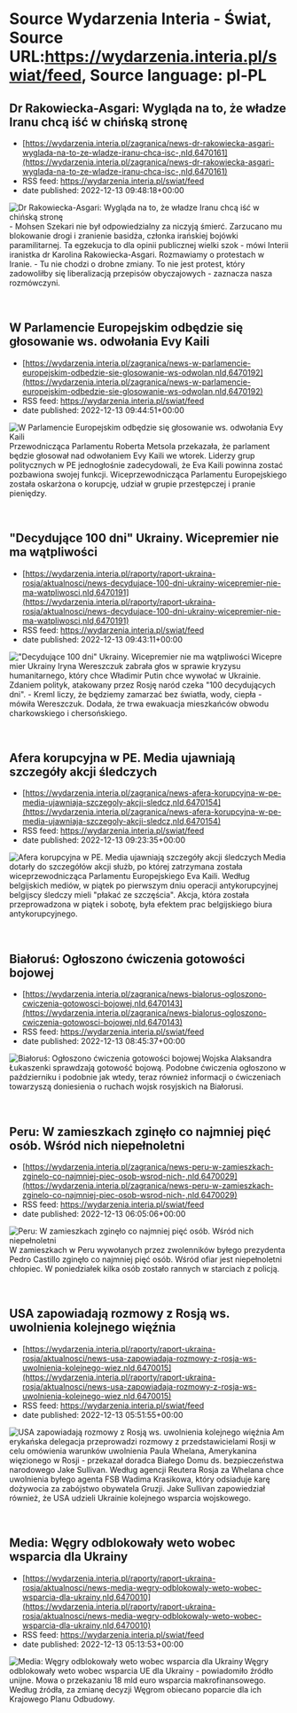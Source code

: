 # Source Wydarzenia Interia - Świat, Source URL:https://wydarzenia.interia.pl/swiat/feed, Source language: pl-PL

## Dr Rakowiecka-Asgari: Wygląda na to, że władze Iranu chcą iść w chińską stronę
 - [https://wydarzenia.interia.pl/zagranica/news-dr-rakowiecka-asgari-wyglada-na-to-ze-wladze-iranu-chca-isc-,nId,6470161](https://wydarzenia.interia.pl/zagranica/news-dr-rakowiecka-asgari-wyglada-na-to-ze-wladze-iranu-chca-isc-,nId,6470161)
 - RSS feed: https://wydarzenia.interia.pl/swiat/feed
 - date published: 2022-12-13 09:48:18+00:00

<p><a href="https://wydarzenia.interia.pl/zagranica/news-dr-rakowiecka-asgari-wyglada-na-to-ze-wladze-iranu-chca-isc-,nId,6470161"><img align="left" alt="Dr Rakowiecka-Asgari: Wygląda na to, że władze Iranu chcą iść w chińską stronę" src="https://i.iplsc.com/dr-rakowiecka-asgari-wyglada-na-to-ze-wladze-iranu-chca-isc/000GHBSDHB6VX4P8-C321.jpg" /></a>- Mohsen Szekari nie był odpowiedzialny za niczyją śmierć. Zarzucano mu blokowanie drogi i zranienie basidża, członka irańskiej bojówki paramilitarnej. Ta egzekucja to dla opinii publicznej wielki szok - mówi Interii iranistka dr Karolina Rakowiecka-Asgari. Rozmawiamy o protestach w Iranie. - Tu nie chodzi o drobne zmiany. To nie jest protest, który zadowoliłby się liberalizacją przepisów obyczajowych - zaznacza nasza rozmówczyni.</p><br clear="all" />

## W Parlamencie Europejskim odbędzie się głosowanie ws. odwołania Evy Kaili
 - [https://wydarzenia.interia.pl/zagranica/news-w-parlamencie-europejskim-odbedzie-sie-glosowanie-ws-odwolan,nId,6470192](https://wydarzenia.interia.pl/zagranica/news-w-parlamencie-europejskim-odbedzie-sie-glosowanie-ws-odwolan,nId,6470192)
 - RSS feed: https://wydarzenia.interia.pl/swiat/feed
 - date published: 2022-12-13 09:44:51+00:00

<p><a href="https://wydarzenia.interia.pl/zagranica/news-w-parlamencie-europejskim-odbedzie-sie-glosowanie-ws-odwolan,nId,6470192"><img align="left" alt="W Parlamencie Europejskim odbędzie się głosowanie ws. odwołania Evy Kaili" src="https://i.iplsc.com/w-parlamencie-europejskim-odbedzie-sie-glosowanie-ws-odwolan/000GHBSEANHDG4B9-C321.jpg" /></a>Przewodnicząca Parlamentu Roberta Metsola przekazała, że parlament będzie głosował nad odwołaniem Evy Kaili we wtorek. Liderzy grup politycznych w PE jednogłośnie zadecydowali, że Eva Kaili powinna zostać pozbawiona swojej funkcji. Wiceprzewodnicząca Parlamentu Europejskiego została oskarżona o korupcję, udział w grupie przestępczej i pranie pieniędzy. </p><br clear="all" />

## "Decydujące 100 dni" Ukrainy. Wicepremier nie ma wątpliwości
 - [https://wydarzenia.interia.pl/raporty/raport-ukraina-rosja/aktualnosci/news-decydujace-100-dni-ukrainy-wicepremier-nie-ma-watpliwosci,nId,6470191](https://wydarzenia.interia.pl/raporty/raport-ukraina-rosja/aktualnosci/news-decydujace-100-dni-ukrainy-wicepremier-nie-ma-watpliwosci,nId,6470191)
 - RSS feed: https://wydarzenia.interia.pl/swiat/feed
 - date published: 2022-12-13 09:43:11+00:00

<p><a href="https://wydarzenia.interia.pl/raporty/raport-ukraina-rosja/aktualnosci/news-decydujace-100-dni-ukrainy-wicepremier-nie-ma-watpliwosci,nId,6470191"><img align="left" alt="&quot;Decydujące 100 dni&quot; Ukrainy. Wicepremier nie ma wątpliwości" src="https://i.iplsc.com/decydujace-100-dni-ukrainy-wicepremier-nie-ma-watpliwosci/000EPZB9O4LOKTHX-C321.jpg" /></a>Wicepremier Ukrainy Iryna Wereszczuk zabrała głos w sprawie kryzysu humanitarnego, który chce Władimir Putin chce wywołać w Ukrainie. Zdaniem polityk, atakowany przez Rosję naród czeka &quot;100 decydujących dni&quot;. -  Kreml liczy, że będziemy zamarzać bez światła, wody, ciepła - mówiła Wereszczuk. Dodała, że trwa ewakuacja mieszkańców obwodu charkowskiego i chersońskiego.</p><br clear="all" />

## Afera korupcyjna w PE. Media ujawniają szczegóły akcji śledczych
 - [https://wydarzenia.interia.pl/zagranica/news-afera-korupcyjna-w-pe-media-ujawniaja-szczegoly-akcji-sledcz,nId,6470154](https://wydarzenia.interia.pl/zagranica/news-afera-korupcyjna-w-pe-media-ujawniaja-szczegoly-akcji-sledcz,nId,6470154)
 - RSS feed: https://wydarzenia.interia.pl/swiat/feed
 - date published: 2022-12-13 09:23:35+00:00

<p><a href="https://wydarzenia.interia.pl/zagranica/news-afera-korupcyjna-w-pe-media-ujawniaja-szczegoly-akcji-sledcz,nId,6470154"><img align="left" alt="Afera korupcyjna w PE. Media ujawniają szczegóły akcji śledczych" src="https://i.iplsc.com/afera-korupcyjna-w-pe-media-ujawniaja-szczegoly-akcji-sledcz/000GHBENK641WFFW-C321.jpg" /></a>Media dotarły do szczegółów akcji służb, po której zatrzymana została wiceprzewodnicząca Parlamentu Europejskiego Eva Kaili. Według belgijskich mediów, w piątek po pierwszym dniu operacji antykorupcyjnej belgijscy śledczy mieli &quot;płakać ze szczęścia&quot;. Akcja, która została przeprowadzona w piątek i sobotę, była efektem prac belgijskiego biura antykorupcyjnego.</p><br clear="all" />

## Białoruś: Ogłoszono ćwiczenia gotowości bojowej
 - [https://wydarzenia.interia.pl/zagranica/news-bialorus-ogloszono-cwiczenia-gotowosci-bojowej,nId,6470143](https://wydarzenia.interia.pl/zagranica/news-bialorus-ogloszono-cwiczenia-gotowosci-bojowej,nId,6470143)
 - RSS feed: https://wydarzenia.interia.pl/swiat/feed
 - date published: 2022-12-13 08:45:37+00:00

<p><a href="https://wydarzenia.interia.pl/zagranica/news-bialorus-ogloszono-cwiczenia-gotowosci-bojowej,nId,6470143"><img align="left" alt="Białoruś: Ogłoszono ćwiczenia gotowości bojowej" src="https://i.iplsc.com/bialorus-ogloszono-cwiczenia-gotowosci-bojowej/000GHBAOVAVHUSGU-C321.jpg" /></a>Wojska Alaksandra Łukaszenki sprawdzają gotowość bojową. Podobne ćwiczenia ogłoszono w październiku i podobnie jak wtedy, teraz również informacji o ćwiczeniach towarzyszą doniesienia o ruchach wojsk rosyjskich na Białorusi.</p><br clear="all" />

## Peru: W zamieszkach zginęło co najmniej pięć osób. Wśród nich niepełnoletni
 - [https://wydarzenia.interia.pl/zagranica/news-peru-w-zamieszkach-zginelo-co-najmniej-piec-osob-wsrod-nich-,nId,6470029](https://wydarzenia.interia.pl/zagranica/news-peru-w-zamieszkach-zginelo-co-najmniej-piec-osob-wsrod-nich-,nId,6470029)
 - RSS feed: https://wydarzenia.interia.pl/swiat/feed
 - date published: 2022-12-13 06:05:06+00:00

<p><a href="https://wydarzenia.interia.pl/zagranica/news-peru-w-zamieszkach-zginelo-co-najmniej-piec-osob-wsrod-nich-,nId,6470029"><img align="left" alt="Peru: W zamieszkach zginęło co najmniej pięć osób. Wśród nich niepełnoletni" src="https://i.iplsc.com/peru-w-zamieszkach-zginelo-co-najmniej-piec-osob-wsrod-nich/000GHAAD6FO293QE-C321.jpg" /></a>W zamieszkach w Peru wywołanych przez zwolenników byłego prezydenta Pedro Castillo zginęło co najmniej pięć osób. Wśród ofiar jest niepełnoletni chłopiec. W poniedziałek kilka osób zostało rannych w starciach z policją. </p><br clear="all" />

## USA zapowiadają rozmowy z Rosją ws. uwolnienia kolejnego więźnia
 - [https://wydarzenia.interia.pl/raporty/raport-ukraina-rosja/aktualnosci/news-usa-zapowiadaja-rozmowy-z-rosja-ws-uwolnienia-kolejnego-wiez,nId,6470015](https://wydarzenia.interia.pl/raporty/raport-ukraina-rosja/aktualnosci/news-usa-zapowiadaja-rozmowy-z-rosja-ws-uwolnienia-kolejnego-wiez,nId,6470015)
 - RSS feed: https://wydarzenia.interia.pl/swiat/feed
 - date published: 2022-12-13 05:51:55+00:00

<p><a href="https://wydarzenia.interia.pl/raporty/raport-ukraina-rosja/aktualnosci/news-usa-zapowiadaja-rozmowy-z-rosja-ws-uwolnienia-kolejnego-wiez,nId,6470015"><img align="left" alt="USA zapowiadają rozmowy z Rosją ws. uwolnienia kolejnego więźnia" src="https://i.iplsc.com/usa-zapowiadaja-rozmowy-z-rosja-ws-uwolnienia-kolejnego-wiez/000GHA8GO4H30SYJ-C321.jpg" /></a>Amerykańska delegacja przeprowadzi rozmowy z przedstawicielami Rosji w celu omówienia warunków uwolnienia Paula Whelana, Amerykanina więzionego w Rosji - przekazał doradca Białego Domu ds. bezpieczeństwa narodowego Jake Sullivan. Według agencji Reutera Rosja za Whelana chce uwolnienia byłego agenta FSB Wadima Krasikowa, który odsiaduje karę dożywocia za zabójstwo obywatela Gruzji. Jake Sullivan zapowiedział również, że USA udzieli Ukrainie kolejnego wsparcia wojskowego. </p><br clear="all" />

## Media: Węgry odblokowały weto wobec wsparcia dla Ukrainy
 - [https://wydarzenia.interia.pl/raporty/raport-ukraina-rosja/aktualnosci/news-media-wegry-odblokowaly-weto-wobec-wsparcia-dla-ukrainy,nId,6470010](https://wydarzenia.interia.pl/raporty/raport-ukraina-rosja/aktualnosci/news-media-wegry-odblokowaly-weto-wobec-wsparcia-dla-ukrainy,nId,6470010)
 - RSS feed: https://wydarzenia.interia.pl/swiat/feed
 - date published: 2022-12-13 05:13:53+00:00

<p><a href="https://wydarzenia.interia.pl/raporty/raport-ukraina-rosja/aktualnosci/news-media-wegry-odblokowaly-weto-wobec-wsparcia-dla-ukrainy,nId,6470010"><img align="left" alt="Media: Węgry odblokowały weto wobec wsparcia dla Ukrainy" src="https://i.iplsc.com/media-wegry-odblokowaly-weto-wobec-wsparcia-dla-ukrainy/000GHA84MDYT7J2R-C321.jpg" /></a>Węgry odblokowały weto wobec wsparcia UE dla Ukrainy - powiadomiło źródło unijne. Mowa o przekazaniu 18 mld euro wsparcia makrofinansowego. Według źródła, za zmianę decyzji Węgrom obiecano poparcie dla ich Krajowego Planu Odbudowy.</p><br clear="all" />
